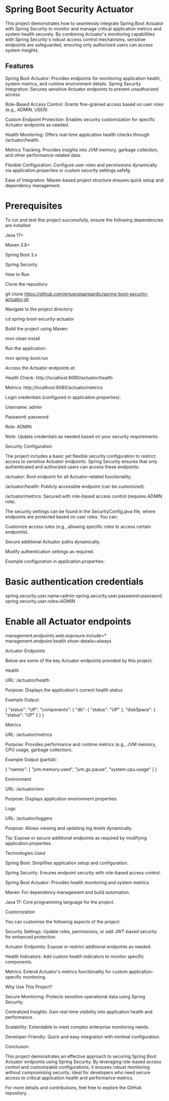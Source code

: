 # Spring Boot Security Actuator

This project demonstrates how to seamlessly integrate Spring Boot Actuator with Spring Security to monitor and manage critical application metrics and system health securely. By combining Actuator's monitoring capabilities with Spring Security's robust access control mechanisms, sensitive endpoints are safeguarded, ensuring only authorized users can access system insights.

## Features

Spring Boot Actuator: Provides endpoints for monitoring application health, system metrics, and runtime environment details.
Spring Security Integration: Secures sensitive Actuator endpoints to prevent unauthorized access

Role-Based Access Control: Grants fine-grained access based on user roles (e.g., ADMIN, USER)

Custom Endpoint Protection: Enables security customization for specific Actuator endpoints as needed.

Health Monitoring: Offers real-time application health checks through /actuator/health.

Metrics Tracking: Provides insights into JVM memory, garbage collection, and other performance-related data.

Flexible Configuration: Configure user roles and permissions dynamically via application.properties or custom security settings.sefsfg

Ease of Integration: Maven-based project structure ensures quick setup and dependency management.

# Prerequisites

To run and test this project successfully, ensure the following dependencies are installed

Java 17+

Maven 3.8+

Spring Boot 3.x

Spring Security

How to Run

Clone the repository

git clone https://github.com/ertugrulgaripardic/spring-boot-security-actuator.git

Navigate to the project directory:

cd spring-boot-security-actuator

Build the project using Maven:

mvn clean install

Run the application:

mvn spring-boot:run

Access the Actuator endpoints at:

Health Check: http://localhost:8080/actuator/health

Metrics: http://localhost:8080/actuator/metrics

Login credentials (configured in application.properties):

Username: admin

Password: password

Role: ADMIN

Note: Update credentials as needed based on your security requirements.

Security Configuration

The project includes a basic yet flexible security configuration to restrict access to sensitive Actuator endpoints. Spring Security ensures that only authenticated and authorized users can access these endpoints:

/actuator: Root endpoint for all Actuator-related functionality.

/actuator/health: Publicly accessible endpoint (can be customized).

/actuator/metrics: Secured with role-based access control (requires ADMIN role).

The security settings can be found in the SecurityConfig.java file, where endpoints are protected based on user roles. You can:

Customize access rules (e.g., allowing specific roles to access certain endpoints).

Secure additional Actuator paths dynamically.

Modify authentication settings as required.

Example configuration in application.properties:

# Basic authentication credentials
spring.security.user.name=admin
spring.security.user.password=password
spring.security.user.roles=ADMIN

# Enable all Actuator endpoints
management.endpoints.web.exposure.include=*
management.endpoint.health.show-details=always

Actuator Endpoints

Below are some of the key Actuator endpoints provided by this project:

Health

URL: /actuator/health

Purpose: Displays the application's current health status.

Example Output:

{
  "status": "UP",
  "components": {
    "db": { "status": "UP" },
    "diskSpace": { "status": "UP" }
  }
}

Metrics

URL: /actuator/metrics

Purpose: Provides performance and runtime metrics (e.g., JVM memory, CPU usage, garbage collection).

Example Output (partial):

{
  "names": [
    "jvm.memory.used",
    "jvm.gc.pause",
    "system.cpu.usage"
  ]
}

Environment

URL: /actuator/env

Purpose: Displays application environment properties.

Logs

URL: /actuator/loggers

Purpose: Allows viewing and updating log levels dynamically.

Tip: Expose or secure additional endpoints as required by modifying application.properties.

Technologies Used

Spring Boot: Simplifies application setup and configuration.

Spring Security: Ensures endpoint security with role-based access control.

Spring Boot Actuator: Provides health monitoring and system metrics.

Maven: For dependency management and build automation.

Java 17: Core programming language for the project.

Customization

You can customize the following aspects of the project:

Security Settings: Update roles, permissions, or add JWT-based security for enhanced protection.

Actuator Endpoints: Expose or restrict additional endpoints as needed.

Health Indicators: Add custom health indicators to monitor specific components.

Metrics: Extend Actuator's metrics functionality for custom application-specific monitoring.

Why Use This Project?

Secure Monitoring: Protects sensitive operational data using Spring Security.

Centralized Insights: Gain real-time visibility into application health and performance.

Scalability: Extendable to meet complex enterprise monitoring needs.

Developer-Friendly: Quick and easy integration with minimal configuration.

Conclusion

This project demonstrates an effective approach to securing Spring Boot Actuator endpoints using Spring Security. By leveraging role-based access control and customizable configurations, it ensures robust monitoring without compromising security. Ideal for developers who need secure access to critical application health and performance metrics.

For more details and contributions, feel free to explore the GitHub repository.

